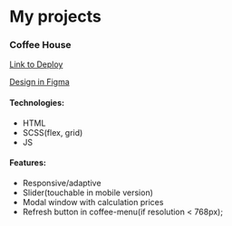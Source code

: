 # My projects

### Coffee House
[Link to Deploy](https://maracash41.github.io/portfolio/coffee-house/coffee-house/index.html)

[Design in Figma](https://www.figma.com/file/ignoOrlkjwztKGWekZy5rK/Coffee-House-(Copy)?type=design&node-id=0%3A1&mode=dev)
#### Technologies: 
- HTML
- SCSS(flex, grid)
- JS

#### Features:
- Responsive/adaptive
- Slider(touchable in mobile version)
- Modal window with calculation prices
- Refresh button in coffee-menu(if resolution < 768px);
